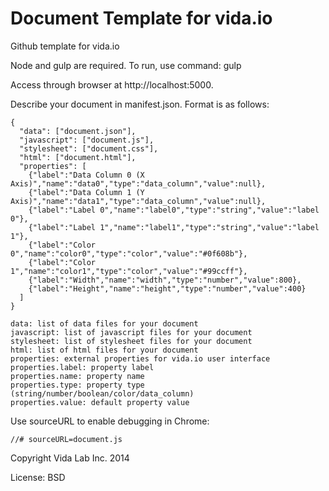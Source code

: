 Document Template for vida.io
=============

Github template for vida.io

Node and gulp are required. To run, use command: gulp

Access through browser at http://localhost:5000.

Describe your document in manifest.json. Format is as follows:

    {
      "data": ["document.json"],
      "javascript": ["document.js"],
      "stylesheet": ["document.css"],
      "html": ["document.html"],
      "properties": [
        {"label":"Data Column 0 (X Axis)","name":"data0","type":"data_column","value":null},
        {"label":"Data Column 1 (Y Axis)","name":"data1","type":"data_column","value":null},
        {"label":"Label 0","name":"label0","type":"string","value":"label 0"},
        {"label":"Label 1","name":"label1","type":"string","value":"label 1"},
        {"label":"Color 0","name":"color0","type":"color","value":"#0f608b"},
        {"label":"Color 1","name":"color1","type":"color","value":"#99ccff"},
        {"label":"Width","name":"width","type":"number","value":800},
        {"label":"Height","name":"height","type":"number","value":400}
      ]
    }
    
    data: list of data files for your document
    javascript: list of javascript files for your document
    stylesheet: list of stylesheet files for your document
    html: list of html files for your document
    properties: external properties for vida.io user interface
    properties.label: property label
    properties.name: property name
    properties.type: property type (string/number/boolean/color/data_column)
    properties.value: default property value

Use sourceURL to enable debugging in Chrome:

    //# sourceURL=document.js

Copyright Vida Lab Inc. 2014

License: BSD
